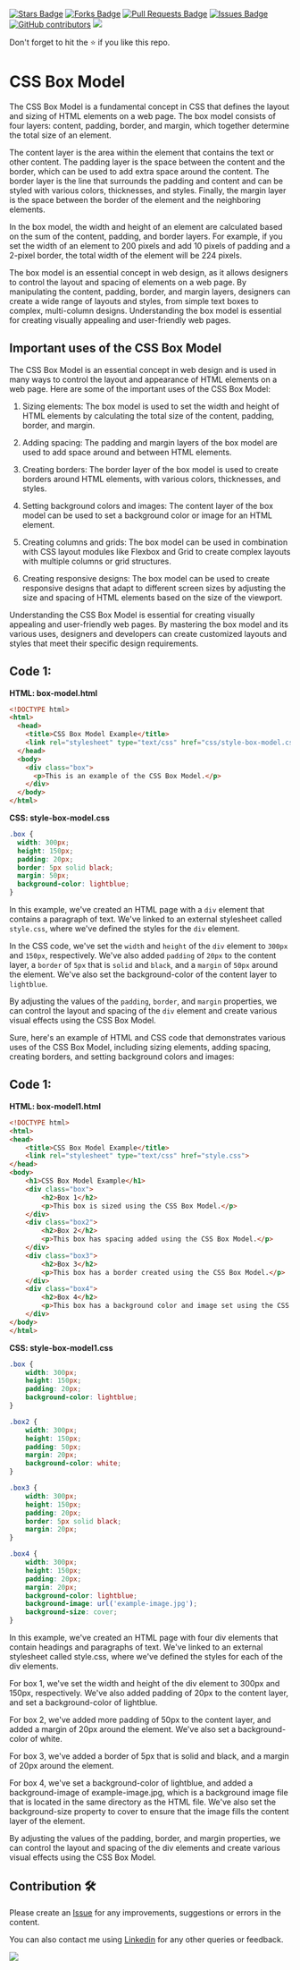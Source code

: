 <a href="https://github.com/drshahizan/learn-php/stargazers"><img src="https://img.shields.io/github/stars/drshahizan/learn-php" alt="Stars Badge"/></a>
<a href="https://github.com/drshahizan/learn-php/network/members"><img src="https://img.shields.io/github/forks/drshahizan/learn-php" alt="Forks Badge"/></a>
<a href="https://github.com/drshahizan/learn-php/pulls"><img src="https://img.shields.io/github/issues-pr/drshahizan/learn-php" alt="Pull Requests Badge"/></a>
<a href="https://github.com/drshahizan/learn-php/issues"><img src="https://img.shields.io/github/issues/drshahizan/learn-php" alt="Issues Badge"/></a>
<a href="https://github.com/drshahizan/learn-php/graphs/contributors"><img alt="GitHub contributors" src="https://img.shields.io/github/contributors/drshahizan/learn-php?color=2b9348"></a>
![](https://visitor-badge.glitch.me/badge?page_id=drshahizan/learn-php)

Don't forget to hit the :star: if you like this repo.
# CSS Box Model 

The CSS Box Model is a fundamental concept in CSS that defines the layout and sizing of HTML elements on a web page. The box model consists of four layers: content, padding, border, and margin, which together determine the total size of an element.

The content layer is the area within the element that contains the text or other content. The padding layer is the space between the content and the border, which can be used to add extra space around the content. The border layer is the line that surrounds the padding and content and can be styled with various colors, thicknesses, and styles. Finally, the margin layer is the space between the border of the element and the neighboring elements.

In the box model, the width and height of an element are calculated based on the sum of the content, padding, and border layers. For example, if you set the width of an element to 200 pixels and add 10 pixels of padding and a 2-pixel border, the total width of the element will be 224 pixels.

The box model is an essential concept in web design, as it allows designers to control the layout and spacing of elements on a web page. By manipulating the content, padding, border, and margin layers, designers can create a wide range of layouts and styles, from simple text boxes to complex, multi-column designs. Understanding the box model is essential for creating visually appealing and user-friendly web pages.

## Important uses of the CSS Box Model
The CSS Box Model is an essential concept in web design and is used in many ways to control the layout and appearance of HTML elements on a web page. Here are some of the important uses of the CSS Box Model:

1. Sizing elements: The box model is used to set the width and height of HTML elements by calculating the total size of the content, padding, border, and margin.

2. Adding spacing: The padding and margin layers of the box model are used to add space around and between HTML elements.

3. Creating borders: The border layer of the box model is used to create borders around HTML elements, with various colors, thicknesses, and styles.

4. Setting background colors and images: The content layer of the box model can be used to set a background color or image for an HTML element.

5. Creating columns and grids: The box model can be used in combination with CSS layout modules like Flexbox and Grid to create complex layouts with multiple columns or grid structures.

6. Creating responsive designs: The box model can be used to create responsive designs that adapt to different screen sizes by adjusting the size and spacing of HTML elements based on the size of the viewport.

Understanding the CSS Box Model is essential for creating visually appealing and user-friendly web pages. By mastering the box model and its various uses, designers and developers can create customized layouts and styles that meet their specific design requirements.

## Code 1: 

**HTML: box-model.html**

```html
<!DOCTYPE html>
<html>
  <head>
    <title>CSS Box Model Example</title>
    <link rel="stylesheet" type="text/css" href="css/style-box-model.css" />
  </head>
  <body>
    <div class="box">
      <p>This is an example of the CSS Box Model.</p>
    </div>
  </body>
</html>
```

**CSS: style-box-model.css**

```css
.box {
  width: 300px;
  height: 150px;
  padding: 20px;
  border: 5px solid black;
  margin: 50px;
  background-color: lightblue;
}
```

In this example, we've created an HTML page with a `div` element that contains a paragraph of text. We've linked to an external stylesheet called `style.css`, where we've defined the styles for the `div` element.

In the CSS code, we've set the `width` and `height` of the `div` element to `300px` and `150px`, respectively. We've also added `padding` of `20px` to the content layer, a `border` of `5px` that is `solid` and `black`, and a `margin` of `50px` around the element. We've also set the background-color of the content layer to `lightblue`.

By adjusting the values of the `padding`, `border`, and `margin` properties, we can control the layout and spacing of the `div` element and create various visual effects using the CSS Box Model.


Sure, here's an example of HTML and CSS code that demonstrates various uses of the CSS Box Model, including sizing elements, adding spacing, creating borders, and setting background colors and images:

## Code 1: 

**HTML: box-model1.html**

```html
<!DOCTYPE html>
<html>
<head>
	<title>CSS Box Model Example</title>
	<link rel="stylesheet" type="text/css" href="style.css">
</head>
<body>
	<h1>CSS Box Model Example</h1>
	<div class="box">
		<h2>Box 1</h2>
		<p>This box is sized using the CSS Box Model.</p>
	</div>
	<div class="box2">
		<h2>Box 2</h2>
		<p>This box has spacing added using the CSS Box Model.</p>
	</div>
	<div class="box3">
		<h2>Box 3</h2>
		<p>This box has a border created using the CSS Box Model.</p>
	</div>
	<div class="box4">
		<h2>Box 4</h2>
		<p>This box has a background color and image set using the CSS Box Model.</p>
	</div>
</body>
</html>
```

**CSS: style-box-model1.css**

```css
.box {
	width: 300px;
	height: 150px;
	padding: 20px;
	background-color: lightblue;
}

.box2 {
	width: 300px;
	height: 150px;
	padding: 50px;
	margin: 20px;
	background-color: white;
}

.box3 {
	width: 300px;
	height: 150px;
	padding: 20px;
	border: 5px solid black;
	margin: 20px;
}

.box4 {
	width: 300px;
	height: 150px;
	padding: 20px;
	margin: 20px;
	background-color: lightblue;
	background-image: url('example-image.jpg');
	background-size: cover;
}
```

In this example, we've created an HTML page with four div elements that contain headings and paragraphs of text. We've linked to an external stylesheet called style.css, where we've defined the styles for each of the div elements.

For box 1, we've set the width and height of the div element to 300px and 150px, respectively. We've also added padding of 20px to the content layer, and set a background-color of lightblue.

For box 2, we've added more padding of 50px to the content layer, and added a margin of 20px around the element. We've also set a background-color of white.

For box 3, we've added a border of 5px that is solid and black, and a margin of 20px around the element.

For box 4, we've set a background-color of lightblue, and added a background-image of example-image.jpg, which is a background image file that is located in the same directory as the HTML file. We've also set the background-size property to cover to ensure that the image fills the content layer of the element.

By adjusting the values of the padding, border, and margin properties, we can control the layout and spacing of the div elements and create various visual effects using the CSS Box Model.

## Contribution 🛠️
Please create an [Issue](https://github.com/drshahizan/learn-php/issues) for any improvements, suggestions or errors in the content.

You can also contact me using [Linkedin](https://www.linkedin.com/in/drshahizan/) for any other queries or feedback.

![](https://visitor-badge.glitch.me/badge?page_id=drshahizan)

